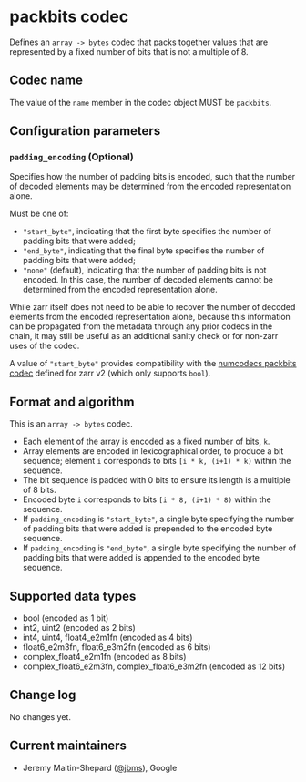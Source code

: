 # packbits codec

Defines an `array -> bytes` codec that packs together values that are
represented by a fixed number of bits that is not a multiple of 8.

## Codec name

The value of the `name` member in the codec object MUST be `packbits`.

## Configuration parameters

### `padding_encoding` (Optional)

Specifies how the number of padding bits is encoded, such that the number of
decoded elements may be determined from the encoded representation alone.

Must be one of:
- `"start_byte"`, indicating that the first byte specifies the number of padding
  bits that were added;
- `"end_byte"`, indicating that the final byte specifies the number of padding
  bits that were added;
- `"none"` (default), indicating that the number of padding bits is not encoded.
  In this case, the number of decoded elements cannot be determined from the
  encoded representation alone.

While zarr itself does not need to be able to recover the number of decoded
elements from the encoded representation alone, because this information can be
propagated from the metadata through any prior codecs in the chain, it may still
be useful as an additional sanity check or for non-zarr uses of the codec.

A value of `"start_byte"` provides compatibility with the [numcodecs packbits
codec](https://github.com/zarr-developers/numcodecs/blob/3c933cf19d4d84f2efc5f3a36926d8c569514a90/numcodecs/packbits.py#L7)
defined for zarr v2 (which only supports `bool`).

## Format and algorithm

This is an `array -> bytes` codec.

- Each element of the array is encoded as a fixed number of bits, `k`.
- Array elements are encoded in lexicographical order, to produce a bit
  sequence; element `i` corresponds to bits `[i * k, (i+1) * k)` within the
  sequence.
- The bit sequence is padded with 0 bits to ensure its length is a multiple of
  8 bits.
- Encoded byte `i` corresponds to bits `[i * 8, (i+1) * 8)` within the sequence.
- If `padding_encoding` is `"start_byte"`, a single byte specifying
  the number of padding bits that were added is prepended to the encoded byte
  sequence.
- If `padding_encoding` is `"end_byte"`, a single byte specifying the number of
  padding bits that were added is appended to the encoded byte sequence.

## Supported data types

- bool (encoded as 1 bit)
- int2, uint2 (encoded as 2 bits)
- int4, uint4, float4_e2m1fn (encoded as 4 bits)
- float6_e2m3fn, float6_e3m2fn (encoded as 6 bits)
- complex_float4_e2m1fn (encoded as 8 bits)
- complex_float6_e2m3fn, complex_float6_e3m2fn (encoded as 12 bits)

## Change log

No changes yet.

## Current maintainers

* Jeremy Maitin-Shepard ([@jbms](https://github.com/jbms)), Google
